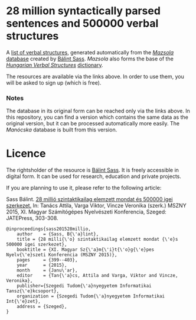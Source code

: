# 28 million syntactically parsed sentences and 500000 verbal structures

A [list of verbal structures](http://corpus.nytud.hu/isz/), generated automatically from the [_Mazsola_ database](http://corpus.nytud.hu/mazsola/) created by [Bálint Sass](http://www.nytud.hu/oszt/korpusz/Sass_Balint.html). _Mazsola_ also forms the base of the [_Hungarian Verbal Structures_](http://www.tintakiado.hu/book_view.php?id=286) [dictionary](http://www.tankonyvtar.hu/hu/tartalom/tamop425/2011_0001_545_02_Magyar_igei_szerkezetek/adatok.html).

The resources are available via the links above. In order to use them, you will be asked to sign up (which is free).


### Notes

The database in its original form can be reached only via the links above. In this repository, you can find a version which contains the same data as the original version, but it can be processed automatically more easily. The _Manócska_ database is built from this version.

# Licence

The rightsholder of the resource is [Bálint Sass](http://www.nytud.hu/oszt/korpusz/Sass_Balint.html).
It is freely accessible in digital form. It can be used for research, education and private projects.

If you are planning to use it, please refer to the following article:

Sass Bálint.
[28 millió szintaktikailag elemzett mondat és 500000 igei szerkezet.](http://www.nytud.hu/oszt/korpusz/resources/sb_isz.pdf)
In: Tanács Attila, Varga Viktor, Vincze Veronika (szerk.) MSZNY 2015, XI. Magyar Számítógépes Nyelvészeti Konferencia, Szeged: JATEPress, 303-308.

    @inproceedings{sass201528millio,
        author    = {Sass, B{\'a}lint},
        title = {28 milli{\'o} szintaktikailag elemzett mondat {\'e}s 500000 igei szerkezet},
        booktitle = {XI. Magyar Sz{\'a}m{\'i}t{\'o}g{\'e}pes Nyelv{\'e}szeti Konferencia (MSZNY 2015)},
        pages     = {399--403},
        year      = {2015},
        month     = {Janu\'ar},
        editor    = {Tan{\'a}cs, Attila and Varga, Viktor and Vincze, Veronika},
        publisher={Szegedi Tudom{\'a}nyegyetem Informatikai Tansz{\'e}kcsoport},
        organization = {Szegedi Tudom{\'a}nyegyetem Informatikai Int{\'e}zet},
        address = {Szeged},
    }

